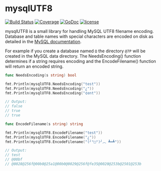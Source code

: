 # mysqlUTF8
[![Build Status](https://travis-ci.org/joshuaprunier/mysqlUTF8.svg?branch=master)](https://travis-ci.org/joshuaprunier/mysqlUTF8) [![Coverage](http://gocover.io/_badge/github.com/joshuaprunier/mysqlUTF8)](http://gocover.io/github.com/joshuaprunier/mysqlUTF8) [![GoDoc](https://godoc.org/github.com/joshuaprunier/mysqlUTF8?status.svg)](https://godoc.org/github.com/joshuaprunier/mysqlUTF8) [![license](https://img.shields.io/badge/license-GPLv2-blue.svg)](https://raw.githubusercontent.com/joshuaprunier/mysqlUTF8/master/LICENSE)

mysqlUTF8 is a small library for handling MySQL UTF8 filename encoding. Database and table names with special characters are encoded on disk as detailed in the [MySQL documentation](http://dev.mysql.com/doc/en/identifier-mapping.html).

For example if you create a database named `Ω` the directory `@7P` will be created in the MySQL data directory. The NeedsEncoding() function determines if a string requires encoding and the EncodeFilename() function will return an encoded string.


```go
func NeedsEncoding(s string) bool

fmt.Println(mysqlUTF8.NeedsEncoding("test"))
fmt.Println(mysqlUTF8.NeedsEncoding("¿"))
fmt.Println(mysqlUTF8.NeedsEncoding("¢ent"))

// Output:
// false
// true
// true
```
```go
func EncodeFilename(s string) string

fmt.Println(mysqlUTF8.EncodeFilename("test"))
fmt.Println(mysqlUTF8.EncodeFilename("¿"))
fmt.Println(mysqlUTF8.EncodeFilename("(╯°□°)╯︵ ┻━┻"))

// Output:
// test
// @00bf
// @0028@256f@00b0@25a1@00b0@0029@256f@fe35@0020@253b@2501@253b
```
